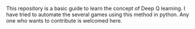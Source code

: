This repository is a basic guide to learn the concept of Deep Q learning. I have tried to automate the several games using this method in python. Any one who wants to contribute is welcomed here. 
